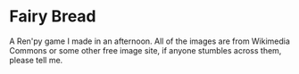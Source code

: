 Fairy Bread
===========

A Ren'py game I made in an afternoon.
All of the images are from Wikimedia Commons or some other free image site, if anyone stumbles across them, please tell me.
